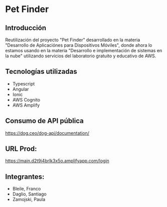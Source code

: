 # Pet Finder

## Introducción
Reutilización del proyecto "Pet Finder" desarrollado en la materia "Desarrollo de Aplicaciónes para Dispositivos Móviles", donde ahora lo estamos usando en la materia "Desarrollo e implementación de sistemas en la nube" utilizando servicios del laboratorio gratuito y educativo de AWS.

## Tecnologías utilizadas
* Typescript
* Angular
* Ionic
* AWS Cognito
* AWS Amplify

## Consumo de API pública
https://dog.ceo/dog-api/documentation/ 

## URL Prod:
https://main.d2t9i4brlk3x5o.amplifyapp.com/login

## Integrantes:
* Bleile, Franco
* Daglio, Santiago
* Zamojski, Paula

